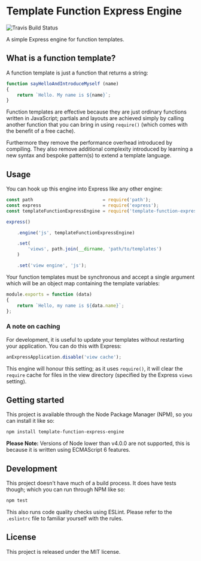 # Template Function Express Engine

![Travis Build Status](https://travis-ci.org/lsphillips/TemplateFunctionExpressEngine.svg?branch=master)

A simple Express engine for function templates.

## What is a function template?

A function template is just a function that returns a string:

``` js
function sayHelloAndIntroduceMyself (name)
{
	return `Hello. My name is ${name}`;
}
```

Function templates are effective because they are just ordinary functions written in JavaScript; partials and layouts are achieved simply by calling another function that you can bring in using `require()` (which comes with the benefit of a free cache).

Furthermore they remove the performance overhead introduced by compiling. They also remove additional complexity introduced by learning a new syntax and bespoke pattern(s) to extend a template language.

## Usage

You can hook up this engine into Express like any other engine:

``` js
const path                          = require('path');
const express                       = require('express');
const templateFunctionExpressEngine = require('template-function-express-engine');

express()

	.engine('js', templateFunctionExpressEngine)

	.set(
		'views', path.join(__dirname, 'path/to/templates')
	)

	.set('view engine', 'js');
```

Your function templates must be synchronous and accept a single argument which will be an object map containing the template variables:

``` js
module.exports = function (data)
{
	return `Hello, my name is ${data.name}`;
};
```

### A note on caching

For development, it is useful to update your templates without restarting your application. You can do this with Express:

``` js
anExpressApplication.disable('view cache');
```

This engine will honour this setting; as it uses `require()`, it will clear the `require` cache for files in the view directory (specified by the Express `views` setting).

## Getting started

This project is available through the Node Package Manager (NPM), so you can install it like so:

``` sh
npm install template-function-express-engine
```

**Please Note:** Versions of Node lower than v4.0.0 are not supported, this is because it is written using ECMAScript 6 features.

## Development

This project doesn't have much of a build process. It does have tests though; which you can run through NPM like so:

``` sh
npm test
```

This also runs code quality checks using ESLint. Please refer to the `.eslintrc` file to familiar yourself with the rules.

## License

This project is released under the MIT license.
